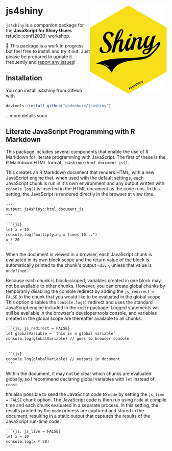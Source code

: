 # js4shiny <img src="man/figures/logo.png" align="right" />

<!-- badges: start -->
<!-- badges: end -->

`js4shiny` is a companion package for the **JavaScript for Shiny Users** rstudio::conf(2020) workshop.

&#x1F6A7; This package is a work in progress but feel free to install and try it out. Just please be prepared to update it frequently and [report any issues](https://github.com/gadenbuie/js4shiny/issues)!

## Installation

You can install js4shiny from GitHub with

``` r
devtools::install_github("gadenbuie/js4shiny")
```

...more details soon

## Literate JavaScript Programming with R Markdown

This package includes several components that enable the use of R Markdown for literate programming with JavaScript. The first of these is the R Markdown HTML format, `js4shiny::html_document_js()`.

This creates an R Markdown document that renders HTML, with a new JavaScript engine
that, when used with the default settings, each JavaScript chunk is run in it's own environment and any output written with `console.log()` is inserted in the HTML document as the code runs. In this setting, the JavaScript is rendered directly in the browser at view time.

````
---
output: js4shiny::html_document_js
---

```{js}
let x = 10
console.log("multiplying x times 10...")
x * 20
```
````

When the document is viewed in a browser, 
each JavaScript chunk is evaluated in its own block scope 
and the return value of the block is automatically printed to the chunk's output `<div>`,
unless that value is `undefined`.

Because each chunk is block-scoped,
variables created in one block may not be available to other chunks.
However, you can create global chunks by temporarily disabling the console redirect
by adding the `js_redirect = FALSE` to the chunk that you would like to be evaluated in the global scope.
This option disables the `console.log()` redirect 
and uses the standard JavaScript engine included in the `knitr` package. 
Logged statements will still be available in the browser's developer tools console, 
and variables created in the global scope are thereafter available to all chunks.

````
```{js, js_redirect = FALSE}
let globalVariable = 'this is a global variable'
console.log(globalVariable) // goes to browser console
```

```{js}
console.log(globalVariable) // outputs in document
```
````

Within the document, 
it may not be clear which chunks are evaluated globally,
so I recommend declaring global variables with `let` instead of `const`.

It's also possible to send the JavaScript code to `node` by setting the `js_live = FALSE` chunk option. 
The JavaScript code is then run using `node` at compile time 
and each chunk evaluated in a separate process.
In this setting, the results printed by the `node` process are captured and stored in the document, 
resulting in a static output that captures the results of the JavaScript run-time code.

````
```{js, js_live = FALSE}
let x = 10
console.log(x * 20)
```
````
